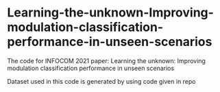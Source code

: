 # Learning-the-unknown-Improving-modulation-classification-performance-in-unseen-scenarios
The code for INFOCOM 2021 paper: Learning the unknown: Improving modulation classification performance in unseen scenarios

Dataset used in this code is generated by using code given in repo 
